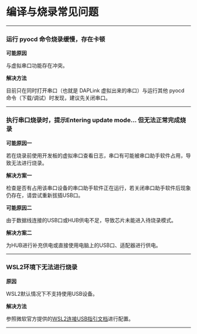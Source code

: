 # 编译与烧录常见问题

---

### 运行 pyocd 命令烧录缓慢，存在卡顿

**可能原因**

与虚拟串口功能存在冲突。

**解决方法**

目前只在同时打开串口（也就是 DAPLink 虚拟出来的串口）与运行其他 pyocd 命令（下载/调试）时发现，建议先关闭串口。

---

### 执行串口烧录时，提示Entering update mode… 但无法正常完成烧录

**可能原因一**  

若在烧录前使用开发板的虚拟串口查看日志，串口有可能被串口助手软件占用，导致无法进行烧录。

**解决方案一**  

检查是否有占用该串口设备的串口助手软件正在运行，若关闭串口助手软件后现象仍存在，请尝试重新拔插USB口。

**可能原因二**  

由于数据线连接的USB口或HUB供电不足，导致芯片未能进入待烧录模式。

**解决方案二**  

为HUB进行补充供电或直接使用电脑上的USB口、适配器进行供电。

---

### WSL2环境下无法进行烧录

**原因**

WSL2默认情况下不支持使用USB设备。

**解决方法**

参照微软官方提供的[WSL2连接USB指引文档](https://learn.microsoft.com/zh-cn/windows/wsl/connect-usb)进行配置。

---
